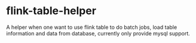 # flink-table-helper
A helper when one want to use flink table to do batch jobs, load table information and data from database, currently only provide mysql support.
